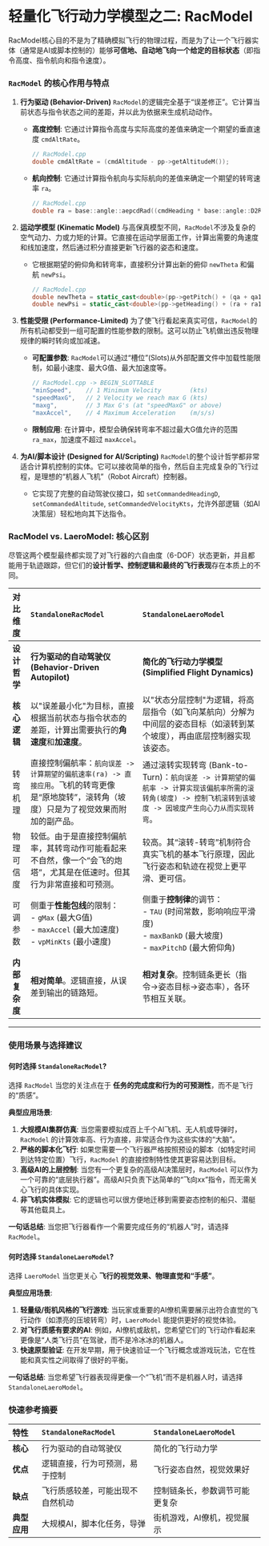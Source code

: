 # 轻量化飞行动力学模型之二: RacModel

RacModel核心目的不是为了精确模拟飞行的物理过程，而是为了让一个飞行器实体（通常是AI或脚本控制的）能够**可信地、自动地飞向一个给定的目标状态**（即指令高度、指令航向和指令速度）。

### `RacModel` 的核心作用与特点

1.  **行为驱动 (Behavior-Driven)**
    `RacModel`的逻辑完全基于“误差修正”。它计算当前状态与指令状态之间的差距，并以此为依据来生成机动动作。

      * **高度控制**: 它通过计算指令高度与实际高度的差值来确定一个期望的垂直速度 `cmdAltRate`。
        ```cpp
        // RacModel.cpp
        double cmdAltRate = (cmdAltitude - pp->getAltitudeM()); 
        ```
      * **航向控制**: 它通过计算指令航向与实际航向的差值来确定一个期望的转弯速率 `ra`。
        ```cpp
        // RacModel.cpp
        double ra = base::angle::aepcdRad((cmdHeading * base::angle::D2RCC) - pp->getHeadingR()) * 0.1;
        ```

2.  **运动学模型 (Kinematic Model)**
    与高保真模型不同，`RacModel`不涉及复杂的空气动力、力或力矩的计算。它直接在运动学层面工作，计算出需要的角速度和线加速度，然后通过积分直接更新飞行器的姿态和速度。

      * 它根据期望的俯仰角和转弯率，直接积分计算出新的俯仰 `newTheta` 和偏航 `newPsi`。
        ```cpp
        // RacModel.cpp
        double newTheta = static_cast<double>(pp->getPitch() + (qa + qa1) * dt / 2.0);
        double newPsi = static_cast<double>(pp->getHeading() + (ra + ra1) * dt / 2.0);
        ```

3.  **性能受限 (Performance-Limited)**
    为了使飞行看起来真实可信，`RacModel`的所有机动都受到一组可配置的性能参数的限制。这可以防止飞机做出违反物理规律的瞬时转向或加减速。

      * **可配置参数**: `RacModel`可以通过“槽位”(Slots)从外部配置文件中加载性能限制，如最小速度、最大G值、最大加速度等。
        ```cpp
        // RacModel.cpp -> BEGIN_SLOTTABLE
        "minSpeed",    // 1 Minimum Velocity        (kts)
        "speedMaxG",   // 2 Velocity we reach max G (kts)
        "maxg",        // 3 Max G's (at "speedMaxG" or above)
        "maxAccel",    // 4 Maximum Acceleration    (m/s/s)
        ```
      * **限制应用**: 在计算中，模型会确保转弯率不超过最大G值允许的范围 `ra_max`，加速度不超过 `maxAccel`。

4.  **为AI/脚本设计 (Designed for AI/Scripting)**
    `RacModel`的整个设计哲学都非常适合计算机控制的实体。它可以接收简单的指令，然后自主完成复杂的飞行过程，是理想的“机器人飞机”（Robot Aircraft）控制器。

      * 它实现了完整的自动驾驶仪接口，如 `setCommandedHeadingD`, `setCommandedAltitude`, `setCommandedVelocityKts`，允许外部逻辑（如AI决策层）轻松地向其下达指令。



### RacModel vs. LaeroModel: 核心区别

尽管这两个模型最终都实现了对飞行器的六自由度（6-DOF）状态更新，并且都能用于轨迹跟踪，但它们的**设计哲学、控制逻辑和最终的飞行表现**存在本质上的不同。

| 对比维度 | `StandaloneRacModel` | `StandaloneLaeroModel` |
| :--- | :--- | :--- |
| **设计哲学** | **行为驱动的自动驾驶仪 (Behavior-Driven Autopilot)** | **简化的飞行动力学模型 (Simplified Flight Dynamics)** |
| **核心逻辑** | 以"误差最小化"为目标，直接根据当前状态与指令状态的差距，计算出需要执行的**角速度**和**加速度**。 | 以"状态分层控制"为逻辑，将高层指令（如飞向某航向）分解为中间层的姿态目标（如滚转到某个坡度），再由底层控制器实现该姿态。 |
| 转弯机理 | 直接控制偏航率：`航向误差 -> 计算期望的偏航速率(ra) -> 直接应用`。飞机的转弯更像是“原地旋转”，滚转角（坡度）只是为了视觉效果而附加的副产品。 | 通过滚转实现转弯 (Bank-to-Turn)：`航向误差 -> 计算期望的偏航率 -> 计算实现该偏航率所需的滚转角(坡度) -> 控制飞机滚转到该坡度 -> 因坡度产生向心力从而实现转弯`。 |
| 物理可信度 | 较低。由于是直接控制偏航率，其转弯动作可能看起来不自然，像一个“会飞的炮塔”，尤其是在低速时。但其行为非常直接和可预测。 | 较高。其“滚转-转弯”机制符合真实飞机的基本飞行原理，因此飞行姿态和轨迹在视觉上更平滑、更可信。 |
| 可调参数 | 侧重于**性能包线**的限制：<br>- `gMax` (最大G值)<br>- `maxAccel` (最大加速度)<br>- `vpMinKts` (最小速度) | 侧重于**控制律**的调节：<br>- `TAU` (时间常数，影响响应平滑度)<br>- `maxBankD` (最大坡度)<br>- `maxPitchD` (最大俯仰角) |
| **内部复杂度** | **相对简单**。逻辑直接，从误差到输出的链路短。 | **相对复杂**。控制链条更长（指令-\>姿态目标-\>姿态率），各环节相互关联。 |

-----

### 使用场景与选择建议

#### 何时选择 `StandaloneRacModel`?

选择 `RacModel` 当您的关注点在于 **任务的完成度和行为的可预测性**，而不是飞行的“质感”。

**典型应用场景**:

1.  **大规模AI集群仿真**: 当您需要模拟成百上千个AI飞机、无人机或导弹时，`RacModel` 的计算效率高、行为直接，非常适合作为这些实体的“大脑”。
2.  **严格的脚本化飞行**: 如果您需要一个飞行器严格按照预设的脚本（如特定时间到达特定位置）飞行，`RacModel` 的直接控制特性使其更容易达到目标。
3.  **高级AI的上层控制**: 当您有一个更复杂的高级AI决策层时，`RacModel` 可以作为一个可靠的“底层执行器”。高级AI只负责下达简单的“飞向xx”指令，而无需关心飞行的具体实现。
4.  **非飞机实体模拟**: 它的逻辑也可以很方便地迁移到需要姿态控制的船只、潜艇等其他载具上。

**一句话总结**: 当您把飞行器看作一个需要完成任务的“机器人”时，请选择 `RacModel`。

#### 何时选择 `StandaloneLaeroModel`?

选择 `LaeroModel` 当您更关心 **飞行的视觉效果、物理直觉和“手感”**。

**典型应用场景**:

1.  **轻量级/街机风格的飞行游戏**: 当玩家或重要的AI僚机需要展示出符合直觉的飞行动作（如漂亮的压坡转弯）时，`LaeroModel` 能提供更好的视觉体验。
2.  **对飞行质感有要求的AI**: 例如，AI僚机或敌机，您希望它们的飞行动作看起来更像是“人类飞行员”在驾驶，而不是冷冰冰的机器人。
3.  **快速原型验证**: 在开发早期，用于快速验证一个飞行概念或游戏玩法，它在性能和真实性之间取得了很好的平衡。

**一句话总结**: 当您希望飞行器表现得更像一个“飞机”而不是机器人时，请选择 `StandaloneLaeroModel`。

### 快速参考摘要

| 特性 | `StandaloneRacModel` | `StandaloneLaeroModel` |
| :--- | :--- | :--- |
| **核心** | 行为驱动的自动驾驶仪 | 简化的飞行动力学 |
| **优点** | 逻辑直接，行为可预测，易于控制 | 飞行姿态自然，视觉效果好 |
| **缺点** | 飞行质感较差，可能出现不自然机动 | 控制链条长，参数调节可能更复杂 |
| **典型应用** | 大规模AI，脚本化任务，导弹 | 街机游戏，AI僚机，视觉展示 |
